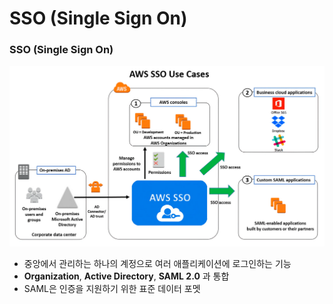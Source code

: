 # SSO (Single Sign On)

### SSO (Single Sign On)

![img](https://github.com/pokabook/TIL/blob/main/AWS/%EB%B3%B4%EC%95%88%20%EC%84%9C%EB%B9%84%EC%8A%A4/image/SSO.png?raw=true)

- 중앙에서 관리하는 하나의 계정으로 여러 애플리케이션에 로그인하는 기능
- **Organization**, **Active Directory**, **SAML 2.0** 과 통합
- SAML은 인증을 지원하기 위한 표준 데이터 포멧
